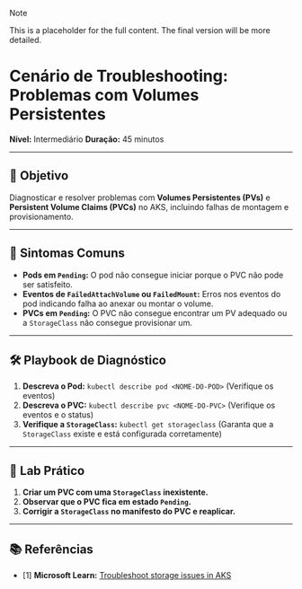 > [!NOTE]
> This is a placeholder for the full content. The final version will be more detailed.

# Cenário de Troubleshooting: Problemas com Volumes Persistentes

**Nível:** Intermediário
**Duração:** 45 minutos

---

## 🎯 Objetivo

Diagnosticar e resolver problemas com **Volumes Persistentes (PVs)** e **Persistent Volume Claims (PVCs)** no AKS, incluindo falhas de montagem e provisionamento.

---

## 🚨 Sintomas Comuns

- **Pods em `Pending`:** O pod não consegue iniciar porque o PVC não pode ser satisfeito.
- **Eventos de `FailedAttachVolume` ou `FailedMount`:** Erros nos eventos do pod indicando falha ao anexar ou montar o volume.
- **PVCs em `Pending`:** O PVC não consegue encontrar um PV adequado ou a `StorageClass` não consegue provisionar um.

---

## 🛠️ Playbook de Diagnóstico

1.  **Descreva o Pod:** `kubectl describe pod <NOME-DO-POD>` (Verifique os eventos)
2.  **Descreva o PVC:** `kubectl describe pvc <NOME-DO-PVC>` (Verifique os eventos e o status)
3.  **Verifique a `StorageClass`:** `kubectl get storageclass` (Garanta que a `StorageClass` existe e está configurada corretamente)

---

## 🧪 Lab Prático

1.  **Criar um PVC com uma `StorageClass` inexistente.**
2.  **Observar que o PVC fica em estado `Pending`.**
3.  **Corrigir a `StorageClass` no manifesto do PVC e reaplicar.**

---

## 📚 Referências

- [1] **Microsoft Learn:** [Troubleshoot storage issues in AKS](https://learn.microsoft.com/azure/aks/storage-troubleshooting)

